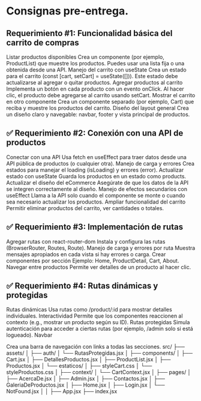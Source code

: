 # Consignas pre-entrega.

## Requerimiento #1: Funcionalidad básica del carrito de compras

Listar productos disponibles
Crea un componente (por ejemplo, ProductList) que muestre los productos.
Puedes usar una lista fija o una obtenida desde una API.
Manejo del carrito con useState
Crea un estado para el carrito (const [cart, setCart] = useState([])).
Este estado debe actualizarse al agregar o quitar productos.
Agregar productos al carrito
Implementa un botón en cada producto con un evento onClick.
Al hacer clic, el producto debe agregarse al carrito usando setCart.
Mostrar el carrito en otro componente
Crea un componente separado (por ejemplo, Cart) que reciba y muestre los productos del carrito.
Diseño del layout general
Crea un diseño claro y navegable: navbar, footer y vista principal de productos.

## ✅ Requerimiento #2: Conexión con una API de productos

Conectar con una API
Usa fetch en useEffect para traer datos desde una API pública de productos (o cualquier otra).
Manejo de carga y errores
Crea estados para manejar el loading (isLoading) y errores (error).
Actualizar estado con useState
Guarda los productos en un estado como products.
Actualizar el diseño del eCommerce
Asegúrate de que los datos de la API se integren correctamente al diseño.
Manejo de efectos secundarios con useEffect
Llama a la API solo cuando el componente se monte o cuando sea necesario actualizar los productos.
Ampliar funcionalidad del carrito
Permitir eliminar productos del carrito, ver cantidades o totales.

## ✅ Requerimiento #3: Implementación de rutas

Agregar rutas con react-router-dom
Instala y configura las rutas (BrowserRouter, Routes, Route).
Manejo de carga y errores por ruta
Muestra mensajes apropiados en cada vista si hay errores o carga.
Crear componentes por sección
Ejemplo: Home, ProductDetail, Cart, About.
Navegar entre productos
Permite ver detalles de un producto al hacer clic.

## ✅ Requerimiento #4: Rutas dinámicas y protegidas

Rutas dinámicas
Usa rutas como /product/:id para mostrar detalles individuales.
Interactividad
Permite que los componentes reaccionen al contexto (e.g., mostrar un producto según su ID).
Rutas protegidas
Simula autenticación para acceder a ciertas rutas (por ejemplo, /admin solo si está logueado).
Navbar

Crea una barra de navegación con links a todas las secciones.
src/
├── assets/
│
├── auth/
│ └── RutasProtegidas.jsx
│
├── components/
│ ├── Cart.jsx
│ ├── DetallesProductos.jsx
│ ├── ProductList.jsx
│ ├── Productos.jsx
│ └── estaticos/
│ ├── styleCart.css
│ └── styleProductos.css
│
├── context/
│ └── CartContext.jsx
│
├── pages/
│ ├── AcercaDe.jsx
│ ├── Admin.jsx
│ ├── Contactos.jsx
│ ├── GaleriaDeProductos.jsx
│ ├── Home.jsx
│ ├── Login.jsx
│ └── NotFound.jsx
│
│
├── App.jsx
├── index.jsx
